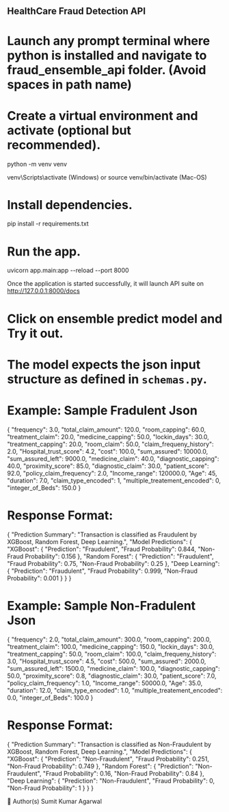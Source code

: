 ## HealthCare Fraud Detection API ##

# Launch any prompt terminal where python is installed and navigate to fraud_ensemble_api folder. (Avoid spaces in path name)

# Create a virtual environment and activate (optional but recommended).
python -m venv venv

venv\Scripts\activate (Windows) or source venv/bin/activate (Mac-OS)

# Install dependencies.
pip install -r requirements.txt

# Run the app.
uvicorn app.main:app --reload --port 8000

Once the application is started successfully, it will launch API suite on http://127.0.0.1:8000/docs

# Click on ensemble predict model and Try it out.

# The model expects the json input structure as defined in `schemas.py`. 

# Example: Sample Fradulent Json

{ 
   "frequency": 3.0, 
   "total_claim_amount": 120.0, 
   "room_capping": 60.0, 
   "treatment_claim": 20.0, 
   "medicine_capping": 50.0, 
   "lockin_days": 30.0, 
   "treatment_capping": 20.0, 
   "room_claim": 50.0, 
   "claim_frequeny_history": 2.0, 
   "Hospital_trust_score": 4.2, 
   "cost": 100.0, 
   "sum_assured": 10000.0, 
   "sum_assured_left": 9000.0, 
   "medicine_claim": 40.0, 
   "diagnostic_capping": 40.0, 
   "proximity_score": 85.0, 
   "diagnostic_claim": 30.0, 
   "patient_score": 92.0, 
   "policy_claim_frequency": 2.0, 
   "Income_range": 120000.0, 
   "Age": 45, 
   "duration": 7.0, 
   "claim_type_encoded": 1, 
   "multiple_treatement_encoded": 0, 
   "integer_of_Beds": 150.0
}

# Response Format:

{
  "Prediction Summary": "Transaction is classified as Fraudulent by XGBoost, Random Forest, Deep Learning.",
  "Model Predictions": {
    "XGBoost": {
      "Prediction": "Fraudulent",
      "Fraud Probability": 0.844,
      "Non-Fraud Probability": 0.156
    },
    "Random Forest": {
      "Prediction": "Fraudulent",
      "Fraud Probability": 0.75,
      "Non-Fraud Probability": 0.25
    },
    "Deep Learning": {
      "Prediction": "Fraudulent",
      "Fraud Probability": 0.999,
      "Non-Fraud Probability": 0.001
    }
  }
}

# Example: Sample Non-Fradulent Json

{
	"frequency": 2.0, 
	"total_claim_amount": 300.0, 
	"room_capping": 200.0, 
	"treatment_claim": 100.0, 
	"medicine_capping": 150.0, 
	"lockin_days": 30.0, 
	"treatment_capping": 50.0, 
	"room_claim": 100.0, 
	"claim_frequeny_history": 3.0, 
	"Hospital_trust_score": 4.5, 
	"cost": 500.0, 
	"sum_assured": 2000.0, 
	"sum_assured_left": 1500.0, 
	"medicine_claim": 100.0, 
	"diagnostic_capping": 50.0, 
	"proximity_score": 0.8, 
	"diagnostic_claim": 30.0, 
	"patient_score": 7.0, 
	"policy_claim_frequency": 1.0, 
	"Income_range": 50000.0, 
	"Age": 35.0, 
	"duration": 12.0, 
	"claim_type_encoded": 1.0, 
	"multiple_treatement_encoded": 0.0, 
	"integer_of_Beds": 100.0
}

# Response Format:

{
  "Prediction Summary": "Transaction is classified as Non-Fraudulent by XGBoost, Random Forest, Deep Learning.",
  "Model Predictions": {
    "XGBoost": {
      "Prediction": "Non-Fraudulent",
      "Fraud Probability": 0.251,
      "Non-Fraud Probability": 0.749
    },
    "Random Forest": {
      "Prediction": "Non-Fraudulent",
      "Fraud Probability": 0.16,
      "Non-Fraud Probability": 0.84
    },
    "Deep Learning": {
      "Prediction": "Non-Fraudulent",
      "Fraud Probability": 0,
      "Non-Fraud Probability": 1
    }
  }
}

👤 Author(s)
Sumit Kumar Agarwal
